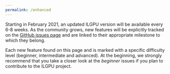 ```yaml
---
permalink: /enhanced
---
```


Starting in February 2021, an updated ILGPU version will be available every 6-8 weeks. As the community grows, new
features will be explicitly tracked on the [GitHub issues page](https://github.com/m4rs-mt/ILGPU/issues) and are linked
to their appropriate milestone to which they belong.

Each new feature found on this page and is marked with a specific
difficulty level (beginner, intermediate and advanced).
At the beginning, we strongly recommend that you take a closer look at the *beginner* issues if you plan to contribute
to the ILGPU project.
